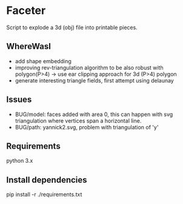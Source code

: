 # Faceter
Script to explode a 3d (obj) file into printable pieces.

## WhereWasI
* add shape embedding
* improving rev-triangulation algorithm to be also robust with polygon(P>4) -> use ear clipping approach for 3d (P>4) polygon
* generate interesting triangle fields, first attempt using delaunay

## Issues
* BUG/model: faces added with area 0, this can happen with svg triangulation where vertices span a horizontal line.
* BUG/path: yannick2.svg, problem with triangulation of 'y'

## Requirements
python 3.x

## Install dependencies
pip install -r ./requirements.txt

